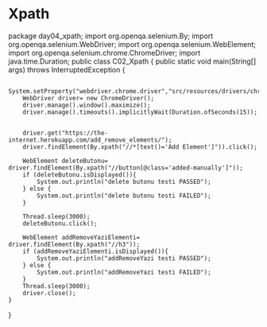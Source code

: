 # Xpath
package day04_xpath;
import org.openqa.selenium.By;
import org.openqa.selenium.WebDriver;
import org.openqa.selenium.WebElement;
import org.openqa.selenium.chrome.ChromeDriver;
import java.time.Duration;
public class C02_Xpath {
    public static void main(String[] args) throws InterruptedException {

        System.setProperty("webdriver.chrome.driver","src/resources/drivers/chromedriver.exe");
        WebDriver driver= new ChromeDriver();
        driver.manage().window().maximize();
        driver.manage().timeouts().implicitlyWait(Duration.ofSeconds(15));
        
   
        driver.get("https://the-internet.herokuapp.com/add_remove_elements/");
        driver.findElement(By.xpath("//*[text()='Add Element']")).click();
       
        WebElement deleteButonu= driver.findElement(By.xpath("//button[@class='added-manually']"));
        if (deleteButonu.isDisplayed()){
            System.out.println("delete butonu testi PASSED");
        } else {
            System.out.println("delete butonu testi FAILED");
        }
       
        Thread.sleep(3000);
        deleteButonu.click();
        
        WebElement addRemoveYaziElementi= driver.findElement(By.xpath("//h3"));
        if (addRemoveYaziElementi.isDisplayed()){
            System.out.println("addRemoveYazi testi PASSED");
        } else {
            System.out.println("addRemoveYazi testi FAILED");
        }
        Thread.sleep(3000);
        driver.close();
    }
}

